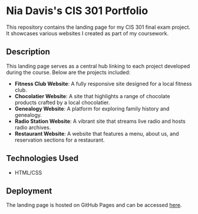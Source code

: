 # Nia Davis's CIS 301 Portfolio

This repository contains the landing page for my CIS 301 final exam project. It showcases various websites I created as part of my coursework.

## Description

This landing page serves as a central hub linking to each project developed during the course. Below are the projects included:

- **Fitness Club Website**: A fully responsive site designed for a local fitness club.
- **Chocolatier Website**: A site that highlights a range of chocolate products crafted by a local chocolatier.
- **Genealogy Website**: A platform for exploring family history and genealogy.
- **Radio Station Website**: A vibrant site that streams live radio and hosts radio archives.
- **Restaurant Website**: A website that features a menu, about us, and reservation sections for a restaurant.

## Technologies Used

- HTML/CSS

## Deployment

The landing page is hosted on GitHub Pages and can be accessed [here](https://<username>.github.io/nia-davis-cis301).
